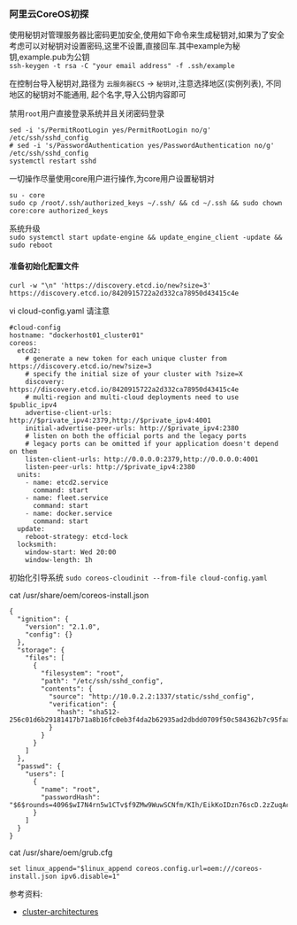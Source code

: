 ### 阿里云CoreOS初探

使用秘钥对管理服务器比密码更加安全,使用如下命令来生成秘钥对,如果为了安全考虑可以对秘钥对设置密码,这里不设置,直接回车.其中example为秘钥,example.pub为公钥  
`ssh-keygen -t rsa -C "your email address" -f .ssh/example`

在控制台导入秘钥对,路径为 `云服务器ECS` -> `秘钥对`,注意选择地区(实例列表), 不同地区的秘钥对不能通用, 起个名字,导入公钥内容即可

禁用`root`用户直接登录系统并且关闭密码登录  
```
sed -i 's/PermitRootLogin yes/PermitRootLogin no/g' /etc/ssh/sshd_config  
# sed -i 's/PasswordAuthentication yes/PasswordAuthentication no/g' /etc/ssh/sshd_config  
systemctl restart sshd
```

一切操作尽量使用core用户进行操作,为core用户设置秘钥对
```
su - core
sudo cp /root/.ssh/authorized_keys ~/.ssh/ && cd ~/.ssh && sudo chown core:core authorized_keys
```

系统升级  
```sudo systemctl start update-engine && update_engine_client -update && sudo reboot```

#### 准备初始化配置文件

```
curl -w "\n" 'https://discovery.etcd.io/new?size=3'
https://discovery.etcd.io/8420915722a2d332ca78950d43415c4e
```
vi cloud-config.yaml 请注意
```
#cloud-config
hostname: "dockerhost01_cluster01"
coreos:
  etcd2:
    # generate a new token for each unique cluster from https://discovery.etcd.io/new?size=3
    # specify the initial size of your cluster with ?size=X
    discovery: https://discovery.etcd.io/8420915722a2d332ca78950d43415c4e
    # multi-region and multi-cloud deployments need to use $public_ipv4
    advertise-client-urls: http://$private_ipv4:2379,http://$private_ipv4:4001
    initial-advertise-peer-urls: http://$private_ipv4:2380
    # listen on both the official ports and the legacy ports
    # legacy ports can be omitted if your application doesn't depend on them
    listen-client-urls: http://0.0.0.0:2379,http://0.0.0.0:4001
    listen-peer-urls: http://$private_ipv4:2380
  units:
    - name: etcd2.service
      command: start
    - name: fleet.service
      command: start
    - name: docker.service
      command: start
  update:
    reboot-strategy: etcd-lock
  locksmith:
    window-start: Wed 20:00
    window-length: 1h
```
初始化引导系统
```sudo coreos-cloudinit --from-file cloud-config.yaml```




cat /usr/share/oem/coreos-install.json

```
{
  "ignition": {
    "version": "2.1.0",
    "config": {}
  },
  "storage": {
    "files": [
      {
        "filesystem": "root",
        "path": "/etc/ssh/sshd_config",
        "contents": {
          "source": "http://10.0.2.2:1337/static/sshd_config",
          "verification": {
            "hash": "sha512-256c01d6b29181417b71a8b16fc0eb3f4da2b62935ad2dbdd0709f50c584362b7c95faa33969ec293139da2c2f96742d0c2419ff76672909cfc8a68bc42f6366"
          }
        }
      }
    ]
  },
  "passwd": {
    "users": [
      {
        "name": "root",
        "passwordHash": "$6$rounds=4096$wI7N4rn5w1CTv$f9ZMw9WuwSCNfm/KIh/EikKoIDzn76scD.2zZuqAcbpVRQz26yIVKF8nToigklJ6xydCYkHLjeEDNXMQo4uYH0"
      }
    ]
  }
}
```
cat /usr/share/oem/grub.cfg

```
set linux_append="$linux_append coreos.config.url=oem:///coreos-install.json ipv6.disable=1"
```

参考资料:
 * [cluster-architectures](https://coreos.com/os/docs/latest/cluster-architectures.html)
